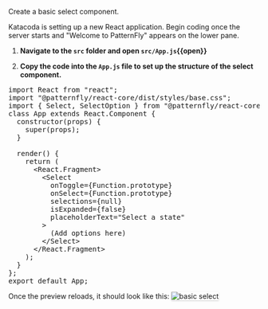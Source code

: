 Create a basic select component.

Katacoda is setting up a new React application. Begin coding once the server starts and "Welcome to PatternFly" appears on the lower pane.

1) **Navigate to the `src` folder and open `src/App.js`{{open}}**

2) **Copy the code into the `App.js` file to set up the structure of the select component.**

<pre class="file" data-filename="App.js" data-target="replace">
import React from &quot;react&quot;;
import &quot;@patternfly/react-core/dist/styles/base.css&quot;;
import { Select, SelectOption } from &quot;@patternfly/react-core&quot;;
class App extends React.Component {
  constructor(props) {
    super(props);
  }

  render() {
    return (
      &lt;React.Fragment&gt;
        &lt;Select 
          onToggle={Function.prototype} 
          onSelect={Function.prototype} 
          selections={null} 
          isExpanded={false} 
          placeholderText="Select a state"
        &gt;
          (Add options here)
        &lt;/Select&gt;
      &lt;/React.Fragment&gt;
    );
  }
};
export default App;
</pre>

Once the preview reloads, it should look like this:
<img src="select/assets/basic-select.png" alt="basic select" style="box-shadow: rgba(3, 3, 3, 0.2) 0px 1.25px 2.5px 0px;" />

